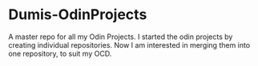 # Dumis-OdinProjects
A master repo for all my Odin Projects. I started the odin projects by creating individual repositories. Now I am interested in merging them into one repository, to suit my OCD.

